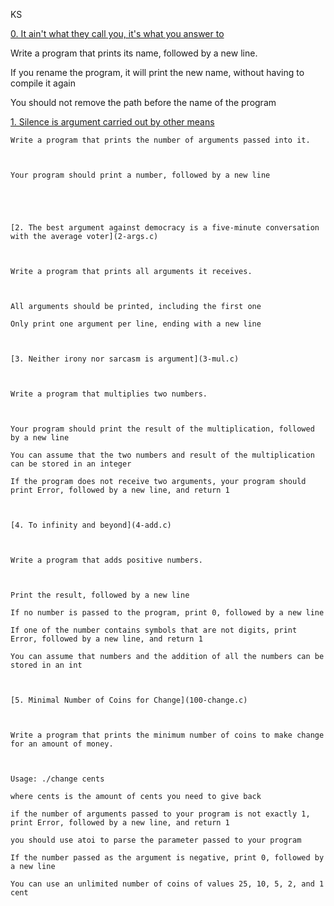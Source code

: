 KS
		

		
[0. It ain't what they call you, it's what you answer to](0-whatsmyname.c)
		

		
Write a program that prints its name, followed by a new line.
		

		
If you rename the program, it will print the new name, without having to compile it again
		
You should not remove the path before the name of the program
		

		
[1. Silence is argument carried out by other means](1-args.c)
			

			
	Write a program that prints the number of arguments passed into it.
			

			
	Your program should print a number, followed by a new line
			

			

			
	[2. The best argument against democracy is a five-minute conversation with the average voter](2-args.c)
			

			
	Write a program that prints all arguments it receives.
			

			
	All arguments should be printed, including the first one
			
	Only print one argument per line, ending with a new line
			

			
	[3. Neither irony nor sarcasm is argument](3-mul.c)
			

			
	Write a program that multiplies two numbers.
			

			
	Your program should print the result of the multiplication, followed by a new line
			
	You can assume that the two numbers and result of the multiplication can be stored in an integer
			
	If the program does not receive two arguments, your program should print Error, followed by a new line, and return 1
			

			
	[4. To infinity and beyond](4-add.c)
			

			
	Write a program that adds positive numbers.
			

			
	Print the result, followed by a new line
			
	If no number is passed to the program, print 0, followed by a new line
			
	If one of the number contains symbols that are not digits, print Error, followed by a new line, and return 1
			
	You can assume that numbers and the addition of all the numbers can be stored in an int
			

			
	[5. Minimal Number of Coins for Change](100-change.c)
			

			
	Write a program that prints the minimum number of coins to make change for an amount of money.
			

			
	Usage: ./change cents
			
	where cents is the amount of cents you need to give back
			
	if the number of arguments passed to your program is not exactly 1, print Error, followed by a new line, and return 1
			
	you should use atoi to parse the parameter passed to your program
			
	If the number passed as the argument is negative, print 0, followed by a new line
			
	You can use an unlimited number of coins of values 25, 10, 5, 2, and 1 cent

